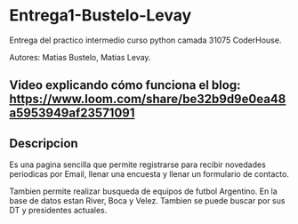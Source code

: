 # Entrega1-Bustelo-Levay

Entrega del practico intermedio curso python camada 31075 CoderHouse.

Autores: Matias Bustelo, Matias Levay.

Video explicando cómo funciona el blog: https://www.loom.com/share/be32b9d9e0ea48a5953949af23571091
---

## Descripcion

Es una pagina sencilla que permite registrarse para recibir novedades periodicas por Email, llenar una encuesta y llenar un formulario de contacto.

Tambien permite realizar busqueda de equipos de futbol Argentino. En la base de datos estan River, Boca y Velez. Tambien se puede buscar por sus DT y presidentes actuales.
